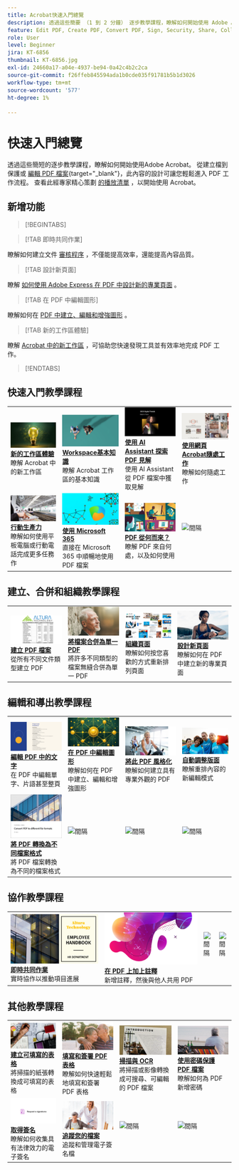 ```yaml
---
title: Acrobat快速入門總覽
description: 透過這些簡要 （1 到 2 分鐘） 逐步教學課程，瞭解如何開始使用 Adobe Acrobat
feature: Edit PDF, Create PDF, Convert PDF, Sign, Security, Share, Collaboration, Workspace
role: User
level: Beginner
jira: KT-6856
thumbnail: KT-6856.jpg
exl-id: 24660a17-a04e-4937-be94-0a42c4b2c2ca
source-git-commit: f26ffeb845594ada1b0cde035f91781b5b1d3026
workflow-type: tm+mt
source-wordcount: '577'
ht-degree: 1%

---
```


# 快速入門總覽

透過這些簡短的逐步教學課程，瞭解如何開始使用Adobe Acrobat。 從建立檔到保護或 [編輯 PDF 檔案](https://www.adobe.com/tw/acrobat/online/pdf-editor.html){target="_blank"}，此內容的設計可讓您輕鬆進入 PDF 工作流程。 查看此經專家精心策劃 [的播放清單](https://experienceleague.adobe.com/en/playlists/acrobat-get-started-business-users) ，以開始使用 Acrobat。

## 新增功能

>[!BEGINTABS]

>[!TAB 即時共同作業]

瞭解如何建立文件 [審核程序](collaborate.md) ，不僅能提高效率，還能提高內容品質。

>[!TAB 設計新頁面]

瞭解 [如何使用 Adobe Express 在 PDF 中設計新的專業頁面](add-custom-page.md) 。

>[!TAB 在 PDF 中編輯圖形]

瞭解如何在 [PDF 中建立、編輯和增強圖形](edit-graphics.md) 。

>[!TAB 新的工作區體驗]

瞭解 [Acrobat 中的新工作區](new-workspace.md) ，可協助您快速發現工具並有效率地完成 PDF 工作。

>[!ENDTABS]

## 快速入門教學課程

<table style="table-layout:fixed">
<tr>
  <td>
    <a href="new-workspace.md">
      <img alt="新的工作區體驗" src="../assets/new-workspace.png" />
    </a>
    <div>
    <a href="new-workspace.md"><strong>新的工作區體驗</strong></a>
    </div>
    瞭解 Acrobat 中的新工作區    <br>
  </td>
  <td>
    <a href="get-to-know-the-acrobat-dc-interface.md">
      <img alt="工作區基本介紹" src="../assets/workspace-basics.png" />
    </a>
    <div>
    <a href="get-to-know-the-acrobat-dc-interface.md"><strong>Workspace基本知識</strong></a>
    </div>
    瞭解 Acrobat 工作區的基本知識    <br>
  </td>
  <td>
    <a href="ai-assistant.md">
      <img alt="使用 AI Assistant 探索 PDF 見解" src="../assets/ai-assistant.png" />
    </a>
    <div>
    <a href="ai-assistant.md"><strong>使用 AI Assistant 探索 PDF 見解</strong></a>
    </div>
    使用 AI Assistant 從 PDF 檔案中獲取見解    <br>
  </td>
  <td>
    <a href="acrobatweb.md">
      <img alt="使用網頁Acrobat隨處工作" src="../assets/acrobat-web.png" />
    </a>
    <div>
    <a href="acrobatweb.md"><strong>使用網頁Acrobat隨處工作</strong></a>
    </div>
    瞭解如何隨處工作    <br>
  </td>
</tr>
<tr>
  <td>
    <a href="productivity.md">
      <img alt="行動生產力" src="../assets/productivity.png" />
    </a>
    <div>
    <a href="productivity.md"><strong>行動生產力</strong></a>
    </div>
    瞭解如何使用平板電腦或行動電話完成更多任務作    <br>
  </td>
    <td>
      <a href="../integrate/integrate-overview.md#microsoft">
        <img alt="使用 Microsoft 365" src="../assets/microsoft-365.png" />
      </a>
      <div>
      <a href="../integrate/integrate-overview.md#microsoft"><strong>使用 Microsoft 365</strong></a>
      </div>
      直接在 Microsoft 365 中順暢地使用 PDF 檔案      <br> 
    </td>
    <td>
      <a href="where-do-pdfs-come-from.md">
        <img alt="PDF 從何而來？" src="../assets/where-pdfs.png" />
      </a>
      <div>
      <a href="where-do-pdfs-come-from.md"><strong>PDF 從何而來？</strong></a>
      </div>
      瞭解 PDF 來自何處，以及如何使用      <br>
    </td>
    <td>
    <img alt="間隔" src="../assets/Grayspacer.png" />
      <div>
      <br>
    </td>
  </tr>
  </table>

## 建立、合併和組織教學課程

<table style="table-layout:fixed">
  <tr>
    <td>
      <a href="create-pdf.md">
        <img alt="建立 PDF 檔案" src="../assets/create.png" />
      </a>
      <div>
      <a href="create-pdf.md"><strong>建立 PDF 檔案</strong></a>
      </div>
      從所有不同文件類型建立 PDF      <br>
    </td>
    <td>
      <a href="combine-to-pdf.md">
        <img alt="將檔案合併為單一 PDF" src="../assets/combine.png" />
      </a>
      <div>
      <a href="combine-to-pdf.md"><strong>將檔案合併為單一 PDF</strong></a>
      </div>
      將許多不同類型的檔案無縫合併為單一 PDF      <br>
    </td>
    <td>
      <a href="organize.md">
        <img alt="組織頁面" src="../assets/organize-pages.png" />
      </a>
      <div>
      <a href="organize.md"><strong>組織頁面</strong></a>
      </div>
      瞭解如何按您喜歡的方式重新排列頁面      <br>
    </td>
    <td>
      <a href="add-custom-page.md">
        <img alt="設計新頁面" src="../assets/design.png" />
      </a>
      <div>
      <a href="add-custom-page.md"><strong>設計新頁面</strong></a>
      </div>
     瞭解如何在 PDF 中建立新的專業頁面      <br>
    </td>
  </tr>
  </table>

## 編輯和導出教學課程

<table style="table-layout:fixed">
  <tr>
    <td>
      <a href="edit-pdf.md">
        <img alt="編輯 PDF 中的文字" src="../assets/edit-text.png" />
      </a>
      <div>
      <a href="edit-pdf.md"><strong>編輯 PDF 中的文字</strong></a>
      </div>
      在 PDF 中編輯單字、片語甚至整頁      <br>
    </td>
    <td>
      <a href="edit-graphics.md">
        <img alt="在 PDF 中編輯圖形" src="../assets/edit-graphics.png" />
      </a>
      <div>
      <a href="edit-graphics.md"><strong>在 PDF 中編輯圖形</strong></a>
      </div>
      瞭解如何在 PDF 中建立、編輯和增強圖形      <br>
    </td>
    <td>
      <a href="stylize-this-pdf.md">
        <img alt="將此 PDF 風格化" src="../assets/stylize-pdf.png" />
      </a>
      <div>
      <a href="stylize-this-pdf.md"><strong>將此 PDF 風格化</strong></a>
      </div>
      瞭解如何建立具有專業外觀的 PDF      <br>
    </td>
   <td>
      <a href="auto-adjust-layout.md">
        <img alt="自動調整版面" src="../assets/auto-adjust.png" />
      </a>
      <div>
      <a href="auto-adjust-layout.md"><strong>自動調整版面</strong></a>
      </div>
      瞭解重排內容的新編輯模式      <br>
    </td>
  </tr>
    <td>
      <a href="export-pdf.md">
        <img alt="將 PDF 轉換為不同檔案格式" src="../assets/convert.png" />
      </a>
      <div>
      <a href="export-pdf.md"><strong>將 PDF 轉換為不同檔案格式</strong></a>
      </div>
      將 PDF 檔案轉換為不同的檔案格式      <br>
    </td>
    <td>
   <img alt="間隔" src="../assets/Grayspacer.png" />
    <div>
    <br>
  </td>
  <td>
   <img alt="間隔" src="../assets/Grayspacer.png" />
    <div>
    <br>
  </td>
   <td>
   <img alt="間隔" src="../assets/Grayspacer.png" />
    <div>
    <br>
  </td>
</tr>
</table>

## 協作教學課程

<table style="table-layout:fixed">
  <tr>
    <td>
      <a href="collaborate.md">
        <img alt="即時共同作業" src="../assets/collaborate.png" />
      </a>
      <div>
      <a href="collaborate.md"><strong>即時共同作業</strong></a>
      </div>
      實時協作以推動項目進展
    </td>
    <td>
      <a href="comment-on-pdf-files.md">
        <img alt="在 PDF 上加上註釋" src="../assets/comment.png" />
      </a>
      <div>
      <a href="comment-on-pdf-files.md"><strong>在 PDF 上加上註釋</strong></a>
      </div>
      新增註釋，然後與他人共用 PDF      <br>
    </td>
    <td>
    <img alt="間隔" src="../assets/Whitespacer.png" />
      <div>
      <br>
    </td>
    <td>
    <img alt="間隔" src="../assets/Whitespacer.png" />
      <div>
      <br>
    </td>
</tr>
</table>

## 其他教學課程

<table style="table-layout:fixed">
<tr>
  <td>
    <a href="create-fillable-forms.md">
      <img alt="建立可填寫的表格" src="../assets/fillable-forms.png" />
    </a>
    <div>
      <a href="create-fillable-forms.md"><strong>建立可填寫的表格</strong></a>
      </div>
      將掃描的紙張轉換成可填寫的表格      <br>
  </td>
  <td>
    <a href="fill-and-sign.md">
      <img alt="填寫和簽署 PDF 表格" src="../assets/fill-sign.png" />
    </a>
    <div>
    <a href="fill-and-sign.md"><strong>填寫和簽署 PDF 表格</strong></a>
    </div>
    瞭解如何快速輕鬆地填寫和簽署 PDF 表格    <br>
  </td>
  <td>
    <a href="scan-and-ocr.md">
      <img alt="掃描與 OCR" src="../assets/scan.png" />
    </a>
    <div>
    <a href="scan-and-ocr.md"><strong>掃描與 OCR</strong></a>
    </div>
    將掃描或影像轉換成可搜尋、可編輯的 PDF 檔案    <br>
  </td>
  <td>
    <a href="password-protect.md">
      <img alt="使用密碼保護 PDF 檔案" src="../assets/protect.png" />
    </a>
    <div>
    <a href="password-protect.md"><strong>使用密碼保護 PDF 檔案</strong></a>
    </div>
    瞭解如何為 PDF 新增密碼    <br>
  </td>
</tr>
<tr>
  <td>
    <a href="signatures.md">
      <img alt="取得簽名" src="../assets/signatures.png" />
    </a>
    <div>
    <a href="signatures.md"><strong>取得簽名</strong></a>
    </div>
    瞭解如何收集具有法律效力的電子簽名    <br>
  </td>
  <td>
    <a href="track.md">
      <img alt="追蹤您的檔案" src="../assets/track.png" />
    </a>
    <div>
    <a href="track.md"><strong>追蹤您的檔案</strong></a>
    </div>
    追蹤和管理電子簽名檔    <br>
  </td>
  <td>
   <img alt="間隔" src="../assets/Grayspacer.png" />
    <div>
    <br>
  </td>
  <td>
   <img alt="間隔" src="../assets/Grayspacer.png" />
    <div>
    <br>
  </td>
</tr>
</table>
